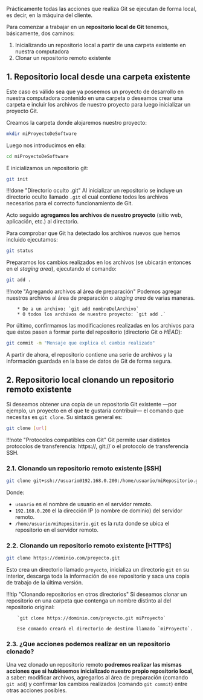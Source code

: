 Prácticamente todas las acciones que realiza Git se ejecutan de forma local, es decir, en la máquina del cliente. 

Para comenzar a trabajar en un **repositorio local de Git** tenemos, básicamente, dos caminos: 

1. Inicializando un repositorio local a partir de una carpeta existente en nuestra computadora
2. Clonar un repositorio remoto existente 


## 1. Repositorio local desde una carpeta existente
Este caso es válido sea que ya poseemos un proyecto de desarrollo en nuestra computadora contenido en una carpeta o deseamos crear una carpeta e incluir los archivos de nuestro proyecto para luego inicializar un proyecto Git. 

Creamos la carpeta donde alojaremos nuestro proyecto:
```bash
mkdir miProyectoDeSoftware
```
Luego nos introducimos en ella: 

```bash
cd miProyectoDeSoftware
```
E inicializamos un repositorio git:

```bash
git init
```

!!!done "Directorio oculto .git"
        Al inicializar un repositorio se incluye un directorio oculto llamado `.git` el cual contiene todos los archivos necesarios para el correcto funcionamiento de Git. 

Acto seguido **agregamos los archivos de nuestro proyecto** (sitio web, aplicación, etc.) al directorio.

Para comprobar que Git ha detectado los archivos nuevos que hemos incluido ejecutamos: 

```bash
git status
```

Preparamos los cambios realizados en los archivos (se ubicarán entonces en el _staging area_), ejecutando el comando:

```bash
git add .
```

!!!note "Agregando archivos al área de preparación"
		Podemos agregar nuestros archivos al área de preparación o _staging area_ de varias maneras.  

		* De a un archivo: `git add nombreDelArchivo`
		* O todos los archivos de nuestro proyecto: `git add .`


Por último, confirmamos las modificaciones realizadas en los archivos para que éstos pasen a formar parte del repositorio (directorio Git o _HEAD_):

```bash
git commit -m "Mensaje que explica el cambio realizado"
```

A partir de ahora, el repositorio contiene una serie de archivos y la información guardada en la base de datos de Git de forma segura. 

## 2. Repositorio local clonando un repositorio remoto existente
Si deseamos obtener una copia de un repositorio Git existente —por ejemplo, un proyecto en el que te gustaría contribuir— el comando que necesitas es `git clone`. Su sintaxis general es: 

```bash
git clone [url]
```

!!!note "Protocolos compatibles con Git"
		Git permite usar distintos protocolos de transferencia: https://, git:// o el protocolo de transferencia SSH.

### 2.1. Clonando un repositorio remoto existente [SSH]


```bash
git clone git+ssh://usuario@192.168.0.200:/home/usuario/miRepositorio.git
```
Donde:

* `usuario` es el nombre de usuario en el servidor remoto.
* `192.168.0.200` el la dirección IP (o nombre de dominio) del servidor remoto. 
* `/home/usuario/miRepositorio.git` es la ruta donde se ubica el repositorio en el servidor remoto.

### 2.2. Clonando un repositorio remoto existente [HTTPS]

```bash
git clone https://dominio.com/proyecto.git
```
Esto crea un directorio llamado `proyecto`, inicializa un directorio `git` en su interior, descarga toda la información de ese repositorio y saca una copia de trabajo de la última versión.



!!!tip "Clonando repositorios en otros directorios"
		Si deseamos clonar un repositorio en una carpeta que contenga un nombre distinto al del repositorio original: 

		`git clone https://dominio.com/proyecto.git miProyecto`

		Ese comando creará el directorio de destino llamado `miProyecto`.


### 2.3. ¿Que acciones podemos realizar en un repositorio clonado?
Una vez clonado un repositorio remoto **podremos realizar las mismas acciones que si hubiésemos inicializado nuestro propio repositorio local**, a saber: modificar archivos, agregarlos al área de preparación (comando `git add`) y confirmar los cambios realizados (comando `git commit`) entre otras acciones posibles. 


